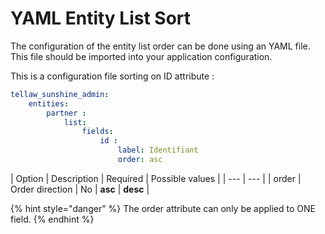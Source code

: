 # YAML Entity List Sort

The configuration of the entity list order can be done using an YAML file. This file should be imported into your application configuration.

This is a configuration file sorting on ID attribute :

```yaml
tellaw_sunshine_admin:
    entities:
        partner :
            list:
                fields:
                    id :
                        label: Identifiant
                        order: asc
```

| Option | Description | Required | Possible values |
| --- | --- |
| order | Order direction | No | **asc** \| **desc** |

{% hint style="danger" %}
The order attribute can only be applied to ONE field.
{% endhint %}

